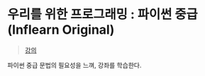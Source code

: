 # 우리를 위한 프로그래밍 : 파이썬 중급 (Inflearn Original)
> [강의](https://www.inflearn.com/course/%ED%94%84%EB%A1%9C%EA%B7%B8%EB%9E%98%EB%B0%8D-%ED%8C%8C%EC%9D%B4%EC%8D%AC-%EC%A4%91%EA%B8%89-%EC%9D%B8%ED%94%84%EB%9F%B0-%EC%98%A4%EB%A6%AC%EC%A7%80%EB%84%90/lecture/28591)

파이썬 중급 문법의 필요성을 느껴, 강좌를 학습한다.